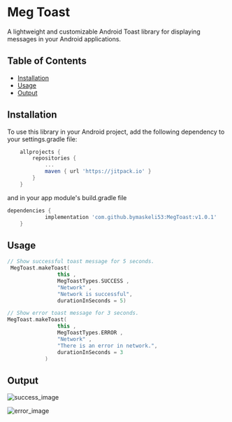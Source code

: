 # Meg Toast

A lightweight and customizable Android Toast library for displaying messages in your Android applications.

## Table of Contents

- [Installation](#installation)
- [Usage](#usage)
- [Output](#output)

 ## Installation

To use this library in your Android project, add the following dependency to your settings.gradle file:

```gradle
	allprojects {
		repositories {
			...
			maven { url 'https://jitpack.io' }
		}
	}
```
and in your app module's build.gradle file
```gradle
dependencies {
	        implementation 'com.github.bymaskeli53:MegToast:v1.0.1'
	}
```
## Usage

```Kotlin
// Show successful toast message for 5 seconds.
 MegToast.makeToast(
                this ,
                MegToastTypes.SUCCESS ,
                "Network" ,
                "Network is successful",
                durationInSeconds = 5)

// Show error toast message for 3 seconds.
MegToast.makeToast(
                this ,
                MegToastTypes.ERROR ,
                "Network" ,
                "There is an error in network.",
                durationInSeconds = 3
            )
```

## Output

![success_image](https://github.com/bymaskeli53/MegToast/assets/73062239/f610299a-8156-4f49-8d58-1f7813c82ccc)

![error_image](https://github.com/bymaskeli53/MegToast/assets/73062239/f58d03e6-db12-4ea3-8f09-ef84269ca4d6)




